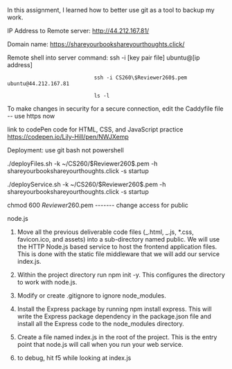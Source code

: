 In this assignment, I learned how to better use git as a tool to backup my work.

IP Address to Remote server: http://44.212.167.81/

Domain name: https://shareyourbookshareyourthoughts.click/

Remote shell into server command:  ssh -i [key pair file] ubuntu@[ip address]
                                
                                ssh -i CS260\$Reviewer260$.pem ubuntu@44.212.167.81
                                
                                ls -l

To make changes in security for a secure connection, edit the Caddyfile file -- use https now

link to codePen code for HTML, CSS, and JavaScript practice https://codepen.io/Lily-Hill/pen/NWJXemp

Deployment: use git bash not powershell

 ./deployFiles.sh -k ~/CS260/\$Reviewer260\$.pem -h shareyourbookshareyourthoughts.click -s startup

 ./deployService.sh -k ~/CS260/\$Reviewer260\$.pem -h shareyourbookshareyourthoughts.click -s startup

 chmod 600 $Reviewer260$.pem     ------- change access for public 
 


 node.js

1. Move all the previous deliverable code files (_.html, _.js, *.css, favicon.ico, and assets) into a sub-directory named public. We will use the HTTP Node.js based service to host the frontend application files. This is done with the static file middleware that we will add our service index.js.

2. Within the project directory run npm init -y. This configures the directory to work with node.js.

3. Modify or create .gitignore to ignore node_modules.

4. Install the Express package by running npm install express. This will write the Express package dependency in the package.json file and install all the Express code to the node_modules directory.

5. Create a file named index.js in the root of the project. This is the entry point that node.js will call when you run your web service.

6. to debug, hit f5 while looking at index.js



